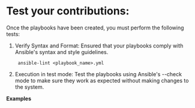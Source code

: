 # Test your contributions:
Once the playbooks have been created, you must perform the following tests:

1. Verify Syntax and Format: Ensured that your playbooks comply with Ansible's syntax and style guidelines.
	
		ansible-lint <playbook_name>.yml

2. Execution in test mode: Test the playbooks using Ansible's --check mode to make sure they work as expected without making changes to the system.

**Examples**
